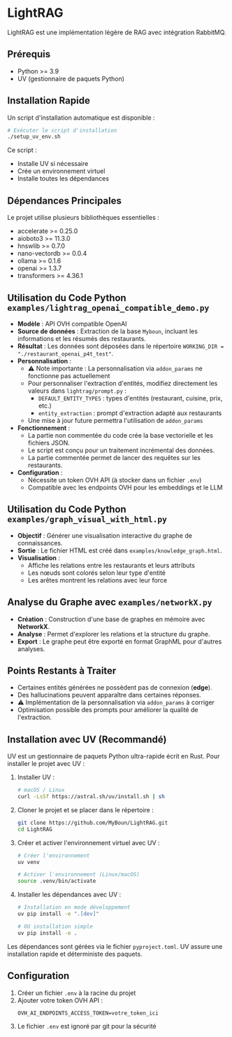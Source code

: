 # LightRAG

LightRAG est une implémentation légère de RAG avec intégration RabbitMQ.

## Prérequis

- Python >= 3.9
- UV (gestionnaire de paquets Python)

## Installation Rapide

Un script d'installation automatique est disponible :

```bash
# Exécuter le script d'installation
./setup_uv_env.sh
```

Ce script :
- Installe UV si nécessaire
- Crée un environnement virtuel
- Installe toutes les dépendances

## Dépendances Principales

Le projet utilise plusieurs bibliothèques essentielles :
- accelerate >= 0.25.0
- aioboto3 >= 11.3.0
- hnswlib >= 0.7.0
- nano-vectordb >= 0.0.4
- ollama >= 0.1.6
- openai >= 1.3.7
- transformers >= 4.36.1

## Utilisation du Code Python `examples/lightrag_openai_compatible_demo.py`

- **Modèle** : API OVH compatible OpenAI
- **Source de données** : Extraction de la base `Myboun`, incluant les informations et les résumés des restaurants.
- **Résultat** : Les données sont déposées dans le répertoire `WORKING_DIR = "./restaurant_openai_p4t_test"`.
- **Personnalisation** :
  - ⚠️ Note importante : La personnalisation via `addon_params` ne fonctionne pas actuellement
  - Pour personnaliser l'extraction d'entités, modifiez directement les valeurs dans `lightrag/prompt.py` :
    - `DEFAULT_ENTITY_TYPES` : types d'entités (restaurant, cuisine, prix, etc.)
    - `entity_extraction` : prompt d'extraction adapté aux restaurants
  - Une mise à jour future permettra l'utilisation de `addon_params`
- **Fonctionnement** :
  - La partie non commentée du code crée la base vectorielle et les fichiers JSON.
  - Le script est conçu pour un traitement incrémental des données.
  - La partie commentée permet de lancer des requêtes sur les restaurants.
- **Configuration** :
  - Nécessite un token OVH API (à stocker dans un fichier `.env`)
  - Compatible avec les endpoints OVH pour les embeddings et le LLM

## Utilisation du Code Python `examples/graph_visual_with_html.py`

- **Objectif** : Générer une visualisation interactive du graphe de connaissances.
- **Sortie** : Le fichier HTML est créé dans `examples/knowledge_graph.html`.
- **Visualisation** : 
  - Affiche les relations entre les restaurants et leurs attributs
  - Les nœuds sont colorés selon leur type d'entité
  - Les arêtes montrent les relations avec leur force

## Analyse du Graphe avec `examples/networkX.py`

- **Création** : Construction d'une base de graphes en mémoire avec **NetworkX**.
- **Analyse** : Permet d'explorer les relations et la structure du graphe.
- **Export** : Le graphe peut être exporté en format GraphML pour d'autres analyses.

## Points Restants à Traiter

- Certaines entités générées ne possèdent pas de connexion (**edge**).
- Des hallucinations peuvent apparaître dans certaines réponses.
- ⚠️ Implémentation de la personnalisation via `addon_params` à corriger
- Optimisation possible des prompts pour améliorer la qualité de l'extraction.

## Installation avec UV (Recommandé)

UV est un gestionnaire de paquets Python ultra-rapide écrit en Rust. Pour installer le projet avec UV :

1. Installer UV :
   ```bash
   # macOS / Linux
   curl -LsSf https://astral.sh/uv/install.sh | sh
   ```

2. Cloner le projet et se placer dans le répertoire :
   ```bash
   git clone https://github.com/MyBoun/LightRAG.git
   cd LightRAG
   ```

3. Créer et activer l'environnement virtuel avec UV :
   ```bash
   # Créer l'environnement
   uv venv
   
   # Activer l'environnement (Linux/macOS)
   source .venv/bin/activate
   ```

4. Installer les dépendances avec UV :
   ```bash
   # Installation en mode développement
   uv pip install -e ".[dev]"
   
   # OU installation simple
   uv pip install -e .
   ```

Les dépendances sont gérées via le fichier `pyproject.toml`. UV assure une installation rapide et déterministe des paquets.

## Configuration

1. Créer un fichier `.env` à la racine du projet
2. Ajouter votre token OVH API :
   ```
   OVH_AI_ENDPOINTS_ACCESS_TOKEN=votre_token_ici
   ```
3. Le fichier `.env` est ignoré par git pour la sécurité

